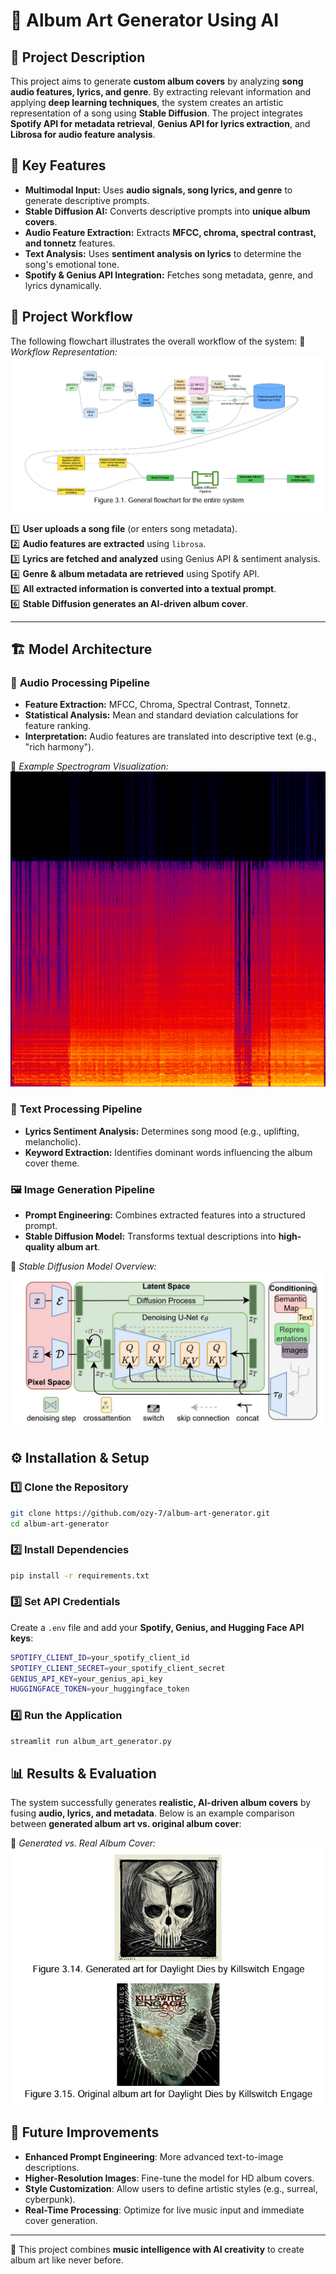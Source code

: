 # 🎨 Album Art Generator Using AI

## 📌 Project Description
This project aims to generate **custom album covers** by analyzing **song audio features, lyrics, and genre**. By extracting relevant information and applying **deep learning techniques**, the system creates an artistic representation of a song using **Stable Diffusion**. The project integrates **Spotify API for metadata retrieval**, **Genius API for lyrics extraction**, and **Librosa for audio feature analysis**.

## 🎯 Key Features
- **Multimodal Input:** Uses **audio signals, song lyrics, and genre** to generate descriptive prompts.
- **Stable Diffusion AI:** Converts descriptive prompts into **unique album covers**.
- **Audio Feature Extraction:** Extracts **MFCC, chroma, spectral contrast, and tonnetz** features.
- **Text Analysis:** Uses **sentiment analysis on lyrics** to determine the song's emotional tone.
- **Spotify & Genius API Integration:** Fetches song metadata, genre, and lyrics dynamically.

## 📂 Project Workflow
The following flowchart illustrates the overall workflow of the system:
📌 *Workflow Representation:* ![Flowchart](Flowchart.png)

1️⃣ **User uploads a song file** (or enters song metadata).  
2️⃣ **Audio features are extracted** using `librosa`.  
3️⃣ **Lyrics are fetched and analyzed** using Genius API & sentiment analysis.  
4️⃣ **Genre & album metadata are retrieved** using Spotify API.  
5️⃣ **All extracted information is converted into a textual prompt**.  
6️⃣ **Stable Diffusion generates an AI-driven album cover**.  

---

## 🏗️ Model Architecture

### 🎵 **Audio Processing Pipeline**
- **Feature Extraction:** MFCC, Chroma, Spectral Contrast, Tonnetz.
- **Statistical Analysis:** Mean and standard deviation calculations for feature ranking.
- **Interpretation:** Audio features are translated into descriptive text (e.g., "rich harmony").

📌 *Example Spectrogram Visualization:* ![Spectrogram](Spectogram.png)

### 📝 **Text Processing Pipeline**
- **Lyrics Sentiment Analysis:** Determines song mood (e.g., uplifting, melancholic).
- **Keyword Extraction:** Identifies dominant words influencing the album cover theme.

### 🖼️ **Image Generation Pipeline**
- **Prompt Engineering:** Combines extracted features into a structured prompt.
- **Stable Diffusion Model:** Transforms textual descriptions into **high-quality album art**.

📌 *Stable Diffusion Model Overview:* ![Stable Diffusion Architecture](Stable_Diffusion_Architecture.jpg)

## ⚙️ Installation & Setup

### 1️⃣ Clone the Repository
```sh
git clone https://github.com/ozy-7/album-art-generator.git
cd album-art-generator
```

### 2️⃣ Install Dependencies
```sh
pip install -r requirements.txt
```

### 3️⃣ Set API Credentials
Create a `.env` file and add your **Spotify, Genius, and Hugging Face API keys**:
```sh
SPOTIFY_CLIENT_ID=your_spotify_client_id
SPOTIFY_CLIENT_SECRET=your_spotify_client_secret
GENIUS_API_KEY=your_genius_api_key
HUGGINGFACE_TOKEN=your_huggingface_token
```

### 4️⃣ Run the Application
```sh
streamlit run album_art_generator.py
```

## 📊 Results & Evaluation
The system successfully generates **realistic, AI-driven album covers** by fusing **audio, lyrics, and metadata**. Below is an example comparison between **generated album art vs. original album cover**:

📌 *Generated vs. Real Album Cover:* ![Generated Album Art](Generated_Album_Art.png)

## 🔮 Future Improvements
- **Enhanced Prompt Engineering**: More advanced text-to-image descriptions.
- **Higher-Resolution Images**: Fine-tune the model for HD album covers.
- **Style Customization**: Allow users to define artistic styles (e.g., surreal, cyberpunk).
- **Real-Time Processing**: Optimize for live music input and immediate cover generation.

---
🚀 This project combines **music intelligence with AI creativity** to create album art like never before.
